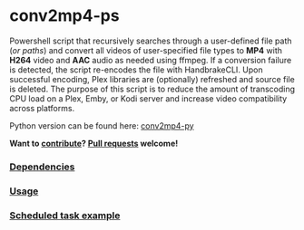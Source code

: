 # conv2mp4-ps
Powershell script that recursively searches through a user-defined file path (*or paths*) and convert all videos of user-specified file types to **MP4** with **H264** video and **AAC** audio as needed using ffmpeg. If a conversion failure is detected, the script re-encodes the file with HandbrakeCLI. Upon successful encoding, Plex libraries are (optionally) refreshed and source file is deleted. The purpose of this script is to reduce the amount of transcoding CPU load on a Plex, Emby, or Kodi server and increase video compatibility across platforms.

Python version can be found here: <a href="https://github.com/BrianDMG/conv2mp4-py">conv2mp4-py</a>

**Want to [contribute](docs/guidelines/CONTRIBUTING.md)? [Pull requests](docs/guidelines/PULL_REQUEST_TEMPLATE.md) welcome!**

### **[Dependencies](docs/DEPENDENCIES.md)**

### **[Usage](docs/USAGE.md)**

### **[Scheduled task example](docs/SCHEDULED_TASK.md)**